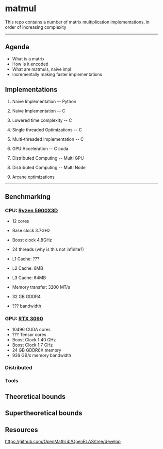 # matmul 

This repo contains a number of matrix multiplication implementations, in order of increasing complexity

---

## Agenda

- What is a matrix
- How is it encoded
- What are matmuls, naive impl
- Incrementally making faster implementations

## Implementations 

1. Naive Implementation -- Python

2. Naive Implementation -- C

3. Lowered time complexity -- C

4. Single threaded Optimizations -- C

5. Multi-threaded Implementation -- C

6. GPU Acceleration -- C cuda

7. Distributed Computing -- Multi GPU

8. Distributed Computing -- Multi Node

9. Arcane optimizations


---

## Benchmarking

### CPU: [Ryzen 5900X3D](https://www.amd.com/en/products/processors/desktops/ryzen/5000-series/amd-ryzen-9-5900x.html)
- 12 cores
- Base clock 3.7GHz
- Boost clock 4.8GHz
- 24 threads (why is this not infinite?)
- L1 Cache: ???
- L2 Cache: 6MB
- L3 Cache: 64MB
- Memory transfer: 3200 MT/s


- 32 GB GDDR4
- ??? bandwidth

### GPU: [RTX 3090](https://www.nvidia.com/en-us/geforce/graphics-cards/30-series/rtx-3090-3090ti/)
- 10496 CUDA cores
- ??? Tensor cores
- Boost Clock 1.40 GHz
- Boost Clock 1.7 GHz
- 24 GB GDDR6X memory
- 936 GB/s memory bandwidth


### Distributed

### Tools

## Theoretical bounds

## Supertheoretical bounds




## Resources

https://github.com/OpenMathLib/OpenBLAS/tree/develop
